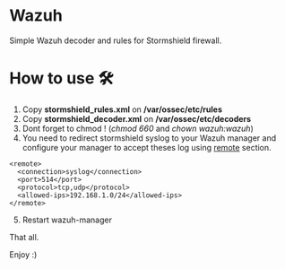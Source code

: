 # Wazuh
Simple Wazuh decoder and rules for Stormshield firewall.

# How to use 🛠️
1) Copy **stormshield_rules.xml** on **/var/ossec/etc/rules**
2) Copy **stormshield_decoder.xml** on **/var/ossec/etc/decoders**
3) Dont forget to chmod ! (*chmod 660* and *chown wazuh:wazuh*)
4) You need to redirect stormshield syslog to your Wazuh manager and configure your manager to accept theses log using [remote](https://documentation.wazuh.com/current/user-manual/reference/ossec-conf/remote.html) section.
```
<remote>
  <connection>syslog</connection>
  <port>514</port>
  <protocol>tcp,udp</protocol>
  <allowed-ips>192.168.1.0/24</allowed-ips>
</remote>
```
5) Restart wazuh-manager

That all.

Enjoy :)
